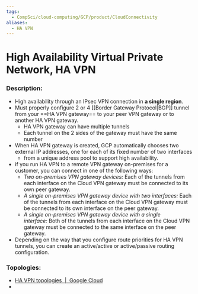 ```yaml
---
tags:
  - CompSci/cloud-computing/GCP/product/CloudConnectivity
aliases:
  - HA VPN
---
```

# High Availability Virtual Private Network, HA VPN
### Description:
- High availability through an IPsec VPN connection in **a single region**.
- Must properly configure 2 or 4 [[Border Gateway Protocol|BGP]] tunnel from your ==HA VPN gateway== to your peer VPN gateway or to another HA VPN gateway.
	- HA VPN gateway can have multiple tunnels
	- Each tunnel on the 2 sides of the gateway must have the same number
- When HA VPN gateway is created, GCP automatically chooses two external IP addresses, one for each of its fixed number of two interfaces
	- from a unique address pool to support high availability.
- if you run HA VPN to a remote VPN gateway on-premises for a customer, you can connect in one of the following ways:
	- _Two on-premises VPN gateway devices:_ Each of the tunnels from each interface on the Cloud VPN gateway must be connected to its own peer gateway.
	- _A single on-premises VPN gateway device with two interfaces:_ Each of the tunnels from each interface on the Cloud VPN gateway must be connected to its own interface on the peer gateway.
	- _A single on-premises VPN gateway device with a single interface:_ Both of the tunnels from each interface on the Cloud VPN gateway must be connected to the same interface on the peer gateway.
- Depending on the way that you configure route priorities for HA VPN tunnels, you can create an active/active or active/passive routing configuration.
### Topologies:
- [HA VPN topologies  |  Google Cloud](https://cloud.google.com/network-connectivity/docs/vpn/concepts/topologies)
- 